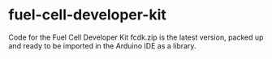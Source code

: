 # fuel-cell-developer-kit
Code for the Fuel Cell Developer Kit
fcdk.zip is the latest version, packed up and ready to be imported in the Arduino IDE as a library.
